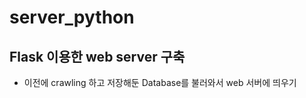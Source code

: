 # server_python

## Flask 이용한 web server 구축

- 이전에 crawling 하고 저장해둔 Database를 불러와서 web 서버에 띄우기


<!--stackedit_data:
eyJoaXN0b3J5IjpbMTU5NTg4MTI1OV19
-->